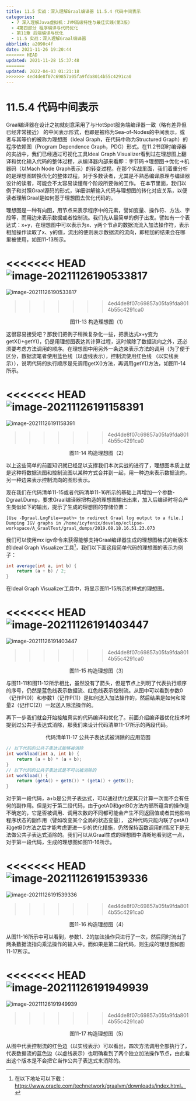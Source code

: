 ```yaml
---
title: 11.5 实战：深入理解Graal编译器 11.5.4 代码中间表示
categories: 
  - 7 深入理解Java虛拟机：JVM高级特性与最佳实践(第3版)
  - 4第四部分 程序编译与代码优化
  - 第11章 后端编译与优化
  - 11.5 实战：深入理解Graal编译器
abbrlink: a2090c4f
date: 2021-11-26 19:20:44
<<<<<<< HEAD
updated: 2021-11-28 15:37:48
=======
updated: 2022-04-03 01:21:18
>>>>>>> 4ed4de8f07c69857a05fa9fda8014b55c4291ca0
---
```

# 11.5.4 代码中间表示
Graal编译器在设计之初就刻意采用了与HotSpot服务端编译器一致（略有差异但已经非常接近） 的中间表示形式，也即是被称为Sea-of-Nodes的中间表示，或者与其等价的被称为理想图（Ideal Graph，在代码中称为Structured Graph）的程序依赖图（Program Dependence Graph，PDG）形式。在11.2节即时编译器的实战中，我们已经通过可视化工具Ideal Graph Visualizer看到过在理想图上翻译和优化输入代码的整体过程，从编译器内部来看即：字节码→理想图→优化→机器码（以Mach Node Graph表示）的转变过程。在那个实战里面，我们着重分析的是理想图转换优化的整体过程，对于多数读者，尤其是不熟悉编译原理与编译器设计的读者，可能会不太容易读懂每个阶段所要做的工作。 在本节里面，我们以例子和对照Graal源码的形式，详细讲解输入代码与理想图的转化对应关系，以便读者理解Graal是如何基于理想图去优化代码的。

理想图是一种有向图，用节点来表示程序中的元素，譬如变量、操作符、方法、字段等，而用边来表示数据或者控制流。我们先从最简单的例子出发。譬如有一个表达式：x+y，在理想图中可以表示为x、y两个节点的数据流流入加法操作符，表示相加操作读取了x、y的值，流出的便则表示数据流的流向，即相加的结果会在哪里被使用，如图11-13所示。

<<<<<<< HEAD
![image-20211126190533817](https://raw.githubusercontent.com/lanlan2017/images/master/Blog/Sum/20211126190533.png)
=======
![image-20211126190533817](https://gitee.com/XiaoLan223/images/raw/master/Blog/Sum/20211126190533.png)
>>>>>>> 4ed4de8f07c69857a05fa9fda8014b55c4291ca0

<center>图11-13 构造理想图（1）</center>

这很容易接受吧？那我们把例子稍微复杂化一些，把表达式x+y变为getX()+getY()，仍是用理想图表达其计算过程，这时候除了数据流向之外，还必须要考虑方法调用的顺序。在理想图中用另外一条边来表示方法的调用（为了便于区分，数据流笔者使用蓝色线（以虚线表示），控制流使用红色线 （以实线表示）），说明代码的执行顺序是先调用getX()方法，再调用getY()方法，如图11-14所示。

<<<<<<< HEAD
![image-20211126191158391](https://raw.githubusercontent.com/lanlan2017/images/master/Blog/Sum/20211126191158.png)
=======
![image-20211126191158391](https://gitee.com/XiaoLan223/images/raw/master/Blog/Sum/20211126191158.png)
>>>>>>> 4ed4de8f07c69857a05fa9fda8014b55c4291ca0

<center>图11-14 构造理想图（2）</center>

以上这些简单的前置知识就已经足以支撑我们本次实战的进行了，理想图本质上就是这种将数据流图和控制流图以某种方式合并到一起，用一种边来表示数据流向，另一种边来表示控制流向的图形表示。

现在我们在代码清单11-15或者代码清单11-16所示的基础上再增加一个参数-Dgraal.Dump，要求Graal编译器把构造的理想图输出出来，加入后编译时将会产生类似如下的输出，提示了生成的理想图的存储位置：

```
[Use -Dgraal.LogFile=<path> to redirect Graal log output to a file.] 
Dumping IGV graphs in /home/icyfenix/develop/eclipse-workspace/A_GraalTest/graal_dumps/2019.08.18.16.51.23.073
```
我们可以使用mx igv命令来获得能够支持Graal编译器生成的理想图格式的新版本的Ideal Graph Visualizer工具[^1]，我们以下面这段简单代码的理想图的表示为例子：

```java
int average(int a, int b) {
    return (a + b) / 2;
}
```
在Ideal Graph Visualizer工具中，将显示图11-15所示的样式的理想图。

<<<<<<< HEAD
![image-20211126191403447](https://raw.githubusercontent.com/lanlan2017/images/master/Blog/Sum/20211126191403.png)
=======
![image-20211126191403447](https://gitee.com/XiaoLan223/images/raw/master/Blog/Sum/20211126191403.png)
>>>>>>> 4ed4de8f07c69857a05fa9fda8014b55c4291ca0

<center>图11-15 构造理想图（3）</center>

与图11-11和图11-12所示相比，虽然没有了箭头，但是节点上列明了代表执行顺序的序号，仍然是蓝色线表示数据流、红色线表示控制流。从图中可以看到参数0（记作P(0)）和参数1（记作P(1)）是如何送入加法操作的，然后结果是如何和常量2（记作C(2)）一起送入除法操作的。

再下一步我们就会开始接触真实的代码编译和优化了。前面介绍编译器优化技术时提到过公共子表达式消除，那我们来设计代码清单11-17所示的两段代码。

<center>代码清单11-17 公共子表达式被消除的应用范围</center>

```java
// 以下代码的公共子表达式能够被消除
int workload(int a, int b) {
    return (a + b) * (a + b);
}
// 以下代码的公共子表达式是不可以被消除的
int workload() {
    return (getA() + getB()) * (getA() + getB());
}
```

对于第一段代码，a+b是公共子表达式，可以通过优化使其只计算一次而不会有任何的副作用。但是对于第二段代码，由于getA()和getB()方法内部所蕴含的操作是不确定的，它是否被调用、调用次数的不同都可能会产生不同返回值或者其他影响程序状态的副作用（譬如改变某个全局的状态变量）， 这种代码只能内联了getA()和getB()方法之后才能考虑更进一步的优化措施，仍然保持函数调用的情况下是无法做公共子表达式消除的。我们可以从Graal生成的理想图中清晰地看到这一点，对于第一段代码，生成的理想图如图11-16所示。

<<<<<<< HEAD
![image-20211126191539336](https://raw.githubusercontent.com/lanlan2017/images/master/Blog/Sum/20211126191539.png)
=======
![image-20211126191539336](https://gitee.com/XiaoLan223/images/raw/master/Blog/Sum/20211126191539.png)
>>>>>>> 4ed4de8f07c69857a05fa9fda8014b55c4291ca0

<center>图11-16 构造理想图（4）</center>

从图11-16所示中可以看到，参数1、2的加法操作只进行了一次，然后同时流出了两条数据流指向乘法操作的输入中。而如果是第二段代码，则生成的理想图如图11-17所示。

<<<<<<< HEAD
![image-20211126191949939](https://raw.githubusercontent.com/lanlan2017/images/master/Blog/Sum/20211126191950.png)
=======
![image-20211126191949939](https://gitee.com/XiaoLan223/images/raw/master/Blog/Sum/20211126191950.png)
>>>>>>> 4ed4de8f07c69857a05fa9fda8014b55c4291ca0

<center>图11-17 构造理想图（5）</center>

从图中代表控制流的红色边（以实线表示）可以看出，四次方法调用全部执行了，代表数据流的蓝色边（以虚线表示）也明确看到了两个独立加法操作节点，由此看出这个版本是不会把它当作公共子表达式来消除的。

[^1]: 在以下地址可以下载：https://www.oracle.com/technetwork/graalvm/downloads/index.html。

